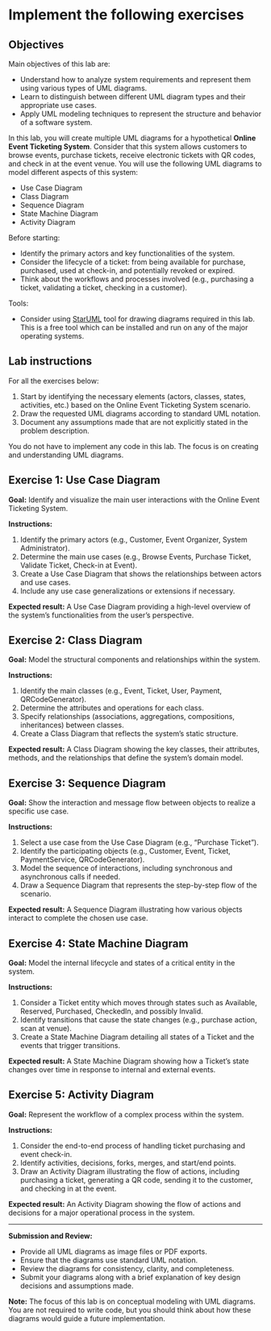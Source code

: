 # Implement the following exercises

## Objectives

Main objectives of this lab are:
- Understand how to analyze system requirements and represent them using various types of UML diagrams.
- Learn to distinguish between different UML diagram types and their appropriate use cases.
- Apply UML modeling techniques to represent the structure and behavior of a software system.

In this lab, you will create multiple UML diagrams for a hypothetical **Online Event Ticketing System**. Consider that this system allows customers to browse events, purchase tickets, receive electronic tickets with QR codes, and check in at the event venue. You will use the following UML diagrams to model different aspects of this system:

- Use Case Diagram
- Class Diagram
- Sequence Diagram
- State Machine Diagram
- Activity Diagram

Before starting:
- Identify the primary actors and key functionalities of the system.
- Consider the lifecycle of a ticket: from being available for purchase, purchased, used at check-in, and potentially revoked or expired.
- Think about the workflows and processes involved (e.g., purchasing a ticket, validating a ticket, checking in a customer).

Tools:
- Consider using [StarUML](http://staruml.io/) tool for drawing diagrams required in this lab. This is a free tool which can be installed and run on any of the major operating systems. 

## Lab instructions

For all the exercises below:
1. Start by identifying the necessary elements (actors, classes, states, activities, etc.) based on the Online Event Ticketing System scenario.
2. Draw the requested UML diagrams according to standard UML notation.
3. Document any assumptions made that are not explicitly stated in the problem description.

You do not have to implement any code in this lab. The focus is on creating and understanding UML diagrams.

## Exercise 1: Use Case Diagram

**Goal:** Identify and visualize the main user interactions with the Online Event Ticketing System.

**Instructions:**
1. Identify the primary actors (e.g., Customer, Event Organizer, System Administrator).
2. Determine the main use cases (e.g., Browse Events, Purchase Ticket, Validate Ticket, Check-in at Event).
3. Create a Use Case Diagram that shows the relationships between actors and use cases.
4. Include any use case generalizations or extensions if necessary.

**Expected result:** A Use Case Diagram providing a high-level overview of the system’s functionalities from the user’s perspective.

## Exercise 2: Class Diagram

**Goal:** Model the structural components and relationships within the system.

**Instructions:**
1. Identify the main classes (e.g., Event, Ticket, User, Payment, QRCodeGenerator).
2. Determine the attributes and operations for each class.
3. Specify relationships (associations, aggregations, compositions, inheritances) between classes.
4. Create a Class Diagram that reflects the system’s static structure.

**Expected result:** A Class Diagram showing the key classes, their attributes, methods, and the relationships that define the system’s domain model.

## Exercise 3: Sequence Diagram

**Goal:** Show the interaction and message flow between objects to realize a specific use case.

**Instructions:**
1. Select a use case from the Use Case Diagram (e.g., “Purchase Ticket”).
2. Identify the participating objects (e.g., Customer, Event, Ticket, PaymentService, QRCodeGenerator).
3. Model the sequence of interactions, including synchronous and asynchronous calls if needed.
4. Draw a Sequence Diagram that represents the step-by-step flow of the scenario.

**Expected result:** A Sequence Diagram illustrating how various objects interact to complete the chosen use case.

## Exercise 4: State Machine Diagram

**Goal:** Model the internal lifecycle and states of a critical entity in the system.

**Instructions:**
1. Consider a Ticket entity which moves through states such as Available, Reserved, Purchased, CheckedIn, and possibly Invalid.
2. Identify transitions that cause the state changes (e.g., purchase action, scan at venue).
3. Create a State Machine Diagram detailing all states of a Ticket and the events that trigger transitions.

**Expected result:** A State Machine Diagram showing how a Ticket’s state changes over time in response to internal and external events.

## Exercise 5: Activity Diagram

**Goal:** Represent the workflow of a complex process within the system.

**Instructions:**
1. Consider the end-to-end process of handling ticket purchasing and event check-in.
2. Identify activities, decisions, forks, merges, and start/end points.
3. Draw an Activity Diagram illustrating the flow of actions, including purchasing a ticket, generating a QR code, sending it to the customer, and checking in at the event.

**Expected result:** An Activity Diagram showing the flow of actions and decisions for a major operational process in the system.

---

**Submission and Review:**
- Provide all UML diagrams as image files or PDF exports.
- Ensure that the diagrams use standard UML notation.
- Review the diagrams for consistency, clarity, and completeness.
- Submit your diagrams along with a brief explanation of key design decisions and assumptions made.

**Note:** The focus of this lab is on conceptual modeling with UML diagrams. You are not required to write code, but you should think about how these diagrams would guide a future implementation.
